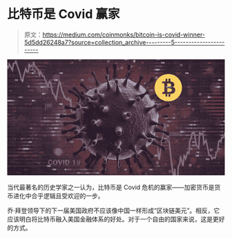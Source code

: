 # 比特币是 Covid 赢家

> 原文：<https://medium.com/coinmonks/bitcoin-is-covid-winner-5d5dd26248a7?source=collection_archive---------5----------------------->

![](img/4d670637b5a492c4411dbbd2e1b33059.png)

当代最著名的历史学家之一认为，比特币是 Covid 危机的赢家——加密货币是货币进化中合乎逻辑且受欢迎的一步。

乔·拜登领导下的下一届美国政府不应该像中国一样形成“区块链美元”。相反，它应该明白将比特币融入美国金融体系的好处。对于一个自由的国家来说，这是更好的方式。